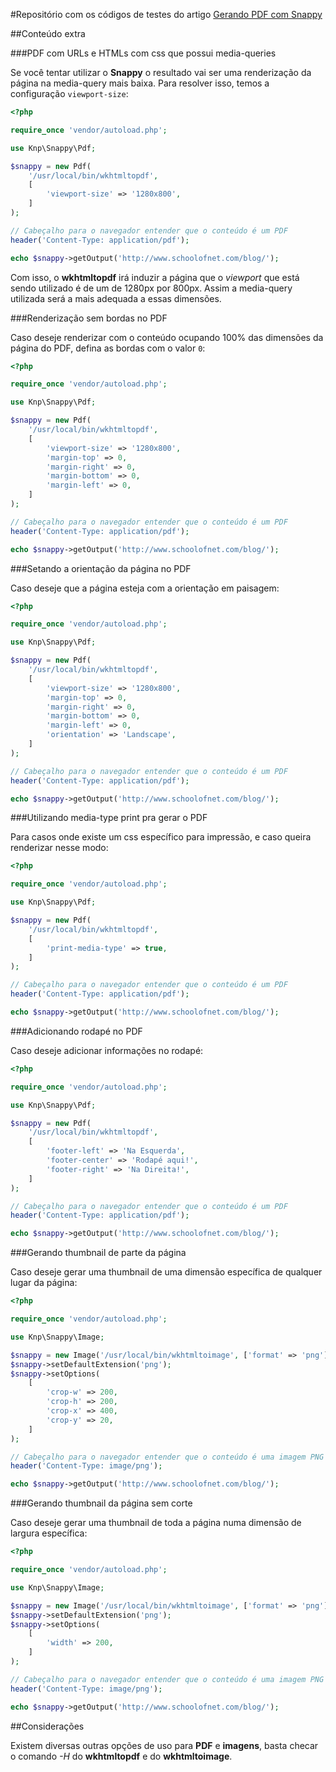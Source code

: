 #Repositório com os códigos de testes do artigo [Gerando PDF com Snappy](http://www.schoolofnet.com/2015/07/gerando-pdf-com-snappy/)


##Conteúdo extra

###PDF com URLs e HTMLs com css que possui media-queries


Se você tentar utilizar o __Snappy__ o resultado vai ser uma renderização da página na media-query mais baixa. Para resolver isso, temos a configuração ``viewport-size``:

```php
<?php

require_once 'vendor/autoload.php';

use Knp\Snappy\Pdf;

$snappy = new Pdf(
    '/usr/local/bin/wkhtmltopdf',
    [
        'viewport-size' => '1280x800',
    ]
);

// Cabeçalho para o navegador entender que o conteúdo é um PDF
header('Content-Type: application/pdf');

echo $snappy->getOutput('http://www.schoolofnet.com/blog/');
```

Com isso, o __wkhtmltopdf__ irá induzir a página que o *viewport* que está sendo utilizado é de um de 1280px por 800px. Assim a media-query utilizada será a mais adequada a essas dimensões.


###Renderização sem bordas no PDF

Caso deseje renderizar com o conteúdo ocupando 100% das dimensões da página do PDF, defina as bordas com o valor ```0```:

```php
<?php

require_once 'vendor/autoload.php';

use Knp\Snappy\Pdf;

$snappy = new Pdf(
    '/usr/local/bin/wkhtmltopdf',
    [
        'viewport-size' => '1280x800',
        'margin-top' => 0,
        'margin-right' => 0,
        'margin-bottom' => 0,
        'margin-left' => 0,
    ]
);

// Cabeçalho para o navegador entender que o conteúdo é um PDF
header('Content-Type: application/pdf');

echo $snappy->getOutput('http://www.schoolofnet.com/blog/');
```

###Setando a orientação da página no PDF

Caso deseje que a página esteja com a orientação em paisagem:

```php
<?php

require_once 'vendor/autoload.php';

use Knp\Snappy\Pdf;

$snappy = new Pdf(
    '/usr/local/bin/wkhtmltopdf',
    [
        'viewport-size' => '1280x800',
        'margin-top' => 0,
        'margin-right' => 0,
        'margin-bottom' => 0,
        'margin-left' => 0,
        'orientation' => 'Landscape',
    ]
);

// Cabeçalho para o navegador entender que o conteúdo é um PDF
header('Content-Type: application/pdf');

echo $snappy->getOutput('http://www.schoolofnet.com/blog/');
```

###Utilizando media-type print pra gerar o PDF

Para casos onde existe um css específico para impressão, e caso queira renderizar nesse modo:

```php
<?php

require_once 'vendor/autoload.php';

use Knp\Snappy\Pdf;

$snappy = new Pdf(
    '/usr/local/bin/wkhtmltopdf',
    [
        'print-media-type' => true,
    ]
);

// Cabeçalho para o navegador entender que o conteúdo é um PDF
header('Content-Type: application/pdf');

echo $snappy->getOutput('http://www.schoolofnet.com/blog/');
```

###Adicionando rodapé no PDF

Caso deseje adicionar informações no rodapé:

```php
<?php

require_once 'vendor/autoload.php';

use Knp\Snappy\Pdf;

$snappy = new Pdf(
    '/usr/local/bin/wkhtmltopdf',
    [
        'footer-left' => 'Na Esquerda',
        'footer-center' => 'Rodapé aqui!',
        'footer-right' => 'Na Direita!',
    ]
);

// Cabeçalho para o navegador entender que o conteúdo é um PDF
header('Content-Type: application/pdf');

echo $snappy->getOutput('http://www.schoolofnet.com/blog/');
```

###Gerando thumbnail de parte da página

Caso deseje gerar uma thumbnail de uma dimensão específica de qualquer lugar da página:

```php
<?php

require_once 'vendor/autoload.php';

use Knp\Snappy\Image;

$snappy = new Image('/usr/local/bin/wkhtmltoimage', ['format' => 'png']);
$snappy->setDefaultExtension('png');
$snappy->setOptions(
    [
        'crop-w' => 200,
        'crop-h' => 200,
        'crop-x' => 400,
        'crop-y' => 20,
    ]
);

// Cabeçalho para o navegador entender que o conteúdo é uma imagem PNG
header('Content-Type: image/png');

echo $snappy->getOutput('http://www.schoolofnet.com/blog/');
```

###Gerando thumbnail da página sem corte

Caso deseje gerar uma thumbnail de toda a página numa dimensão de largura específica:

```php
<?php

require_once 'vendor/autoload.php';

use Knp\Snappy\Image;

$snappy = new Image('/usr/local/bin/wkhtmltoimage', ['format' => 'png']);
$snappy->setDefaultExtension('png');
$snappy->setOptions(
    [
        'width' => 200,
    ]
);

// Cabeçalho para o navegador entender que o conteúdo é uma imagem PNG
header('Content-Type: image/png');

echo $snappy->getOutput('http://www.schoolofnet.com/blog/');
```

##Considerações

Existem diversas outras opções de uso para __PDF__ e __imagens__, basta checar o comando *-H* do __wkhtmltopdf__ e do __wkhtmltoimage__.

